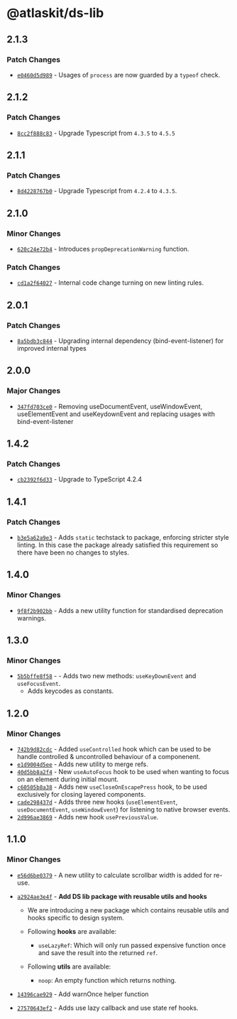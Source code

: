# @atlaskit/ds-lib

## 2.1.3

### Patch Changes

- [`e0460d5d989`](https://bitbucket.org/atlassian/atlassian-frontend/commits/e0460d5d989) - Usages of `process` are now guarded by a `typeof` check.

## 2.1.2

### Patch Changes

- [`8cc2f888c83`](https://bitbucket.org/atlassian/atlassian-frontend/commits/8cc2f888c83) - Upgrade Typescript from `4.3.5` to `4.5.5`

## 2.1.1

### Patch Changes

- [`8d4228767b0`](https://bitbucket.org/atlassian/atlassian-frontend/commits/8d4228767b0) - Upgrade Typescript from `4.2.4` to `4.3.5`.

## 2.1.0

### Minor Changes

- [`620c24e72b4`](https://bitbucket.org/atlassian/atlassian-frontend/commits/620c24e72b4) - Introduces `propDeprecationWarning` function.

### Patch Changes

- [`cd1a2f64027`](https://bitbucket.org/atlassian/atlassian-frontend/commits/cd1a2f64027) - Internal code change turning on new linting rules.

## 2.0.1

### Patch Changes

- [`8a5bdb3c844`](https://bitbucket.org/atlassian/atlassian-frontend/commits/8a5bdb3c844) - Upgrading internal dependency (bind-event-listener) for improved internal types

## 2.0.0

### Major Changes

- [`347fd703ce0`](https://bitbucket.org/atlassian/atlassian-frontend/commits/347fd703ce0) - Removing useDocumentEvent, useWindowEvent, useElementEvent and useKeydownEvent and replacing usages with bind-event-listener

## 1.4.2

### Patch Changes

- [`cb2392f6d33`](https://bitbucket.org/atlassian/atlassian-frontend/commits/cb2392f6d33) - Upgrade to TypeScript 4.2.4

## 1.4.1

### Patch Changes

- [`b3e5a62a9e3`](https://bitbucket.org/atlassian/atlassian-frontend/commits/b3e5a62a9e3) - Adds `static` techstack to package, enforcing stricter style linting. In this case the package already satisfied this requirement so there have been no changes to styles.

## 1.4.0

### Minor Changes

- [`9f8f2b902bb`](https://bitbucket.org/atlassian/atlassian-frontend/commits/9f8f2b902bb) - Adds a new utility function for standardised deprecation warnings.

## 1.3.0

### Minor Changes

- [`5b5bffe8f58`](https://bitbucket.org/atlassian/atlassian-frontend/commits/5b5bffe8f58) - - Adds two new methods: `useKeyDownEvent` and `useFocusEvent`.
  - Adds keycodes as constants.

## 1.2.0

### Minor Changes

- [`742b9d82cdc`](https://bitbucket.org/atlassian/atlassian-frontend/commits/742b9d82cdc) - Added `useControlled` hook which can be used to be handle controlled & uncontrolled behaviour of a componenent.
- [`e1d9004d5ee`](https://bitbucket.org/atlassian/atlassian-frontend/commits/e1d9004d5ee) - Adds new utility to merge refs.
- [`40d5bb8a2f4`](https://bitbucket.org/atlassian/atlassian-frontend/commits/40d5bb8a2f4) - New `useAutoFocus` hook to be used when wanting to focus on an element during initial mount.
- [`c60505b8a38`](https://bitbucket.org/atlassian/atlassian-frontend/commits/c60505b8a38) - Adds new `useCloseOnEscapePress` hook, to be used exclusively for closing layered components.
- [`cade298437d`](https://bitbucket.org/atlassian/atlassian-frontend/commits/cade298437d) - Adds three new hooks (`useElementEvent`, `useDocumentEvent`, `useWindowEvent`) for listening to native browser events.
- [`2d996ae3869`](https://bitbucket.org/atlassian/atlassian-frontend/commits/2d996ae3869) - Adds new hook `usePreviousValue`.

## 1.1.0

### Minor Changes

- [`e56d6be0379`](https://bitbucket.org/atlassian/atlassian-frontend/commits/e56d6be0379) - A new utility to calculate scrollbar width is added for re-use.
- [`a2924ae3e4f`](https://bitbucket.org/atlassian/atlassian-frontend/commits/a2924ae3e4f) - **Add DS lib package with reusable utils and hooks**

  - We are introducing a new package which contains reusable utils and hooks specific to design system.

  - Following **hooks** are available:

    - `useLazyRef`: Which will only run passed expensive function once and save the result into the returned `ref`.

  - Following **utils** are available:

    - `noop`: An empty function which returns nothing.

- [`14396cae929`](https://bitbucket.org/atlassian/atlassian-frontend/commits/14396cae929) - Add warnOnce helper function
- [`27570643ef2`](https://bitbucket.org/atlassian/atlassian-frontend/commits/27570643ef2) - Adds use lazy callback and use state ref hooks.
